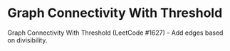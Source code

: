 # Graph Connectivity With Threshold

Graph Connectivity With Threshold (LeetCode #1627) - Add edges based on divisibility.
